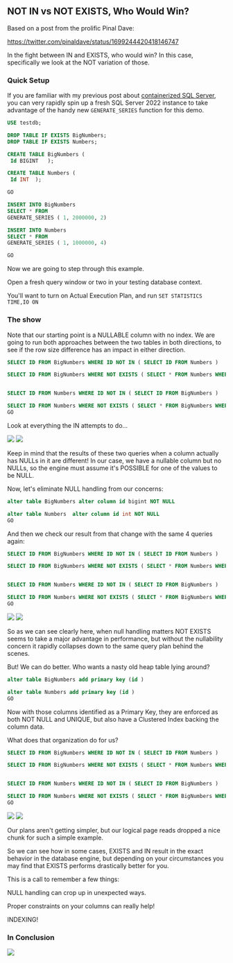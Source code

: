 ## NOT IN vs NOT EXISTS, Who Would Win?

Based on a post from the prolific Pinal Dave:

https://twitter.com/pinaldave/status/1699244420418146747

In the fight between IN and EXISTS, who would win? In this case, specifically we look at the NOT variation of those.

### Quick Setup

If you are familiar with my previous post about [containerized SQL Server](https://macfergusson.github.io/2023/08/25/Containers-Quick-Start.html), you can very rapidly spin up a fresh SQL Server 2022 instance to take advantage of the handy new `GENERATE_SERIES` function for this demo.

```sql
USE testdb;

DROP TABLE IF EXISTS BigNumbers;
DROP TABLE IF EXISTS Numbers;

CREATE TABLE BigNumbers (
 Id BIGINT   );

CREATE TABLE Numbers (
 Id INT  );

GO

INSERT INTO BigNumbers
SELECT * FROM 
GENERATE_SERIES ( 1, 2000000, 2)

INSERT INTO Numbers
SELECT * FROM 
GENERATE_SERIES ( 1, 1000000, 4)

GO
```

Now we are going to step through this example.

Open a fresh query window or two in your testing database context.

You'll want to turn on Actual Execution Plan, and run `SET STATISTICS TIME,IO ON`

### The show

Note that our starting point is a NULLABLE column with no index.
We are going to run both approaches between the two tables in both directions, to see if the row size difference has an impact in either direction.

```sql
SELECT ID FROM BigNumbers WHERE ID NOT IN ( SELECT ID FROM Numbers )

SELECT ID FROM BigNumbers WHERE NOT EXISTS ( SELECT * FROM Numbers WHERE Numbers.ID = BigNumbers.ID)


SELECT ID FROM Numbers WHERE ID NOT IN ( SELECT ID FROM BigNumbers )

SELECT ID FROM Numbers WHERE NOT EXISTS ( SELECT * FROM BigNumbers WHERE Numbers.ID = BigNumbers.ID)
GO
```
Look at everything the IN attempts to do...

<img src="/images/INvEXIST1.PNG">
<img src="/images/INvEXIST2.PNG">

Keep in mind that the results of these two queries when a column actually has NULLs in it are different!
In our case, we have a nullable column but no NULLs, so the engine must assume it's POSSIBLE for one of the values to be NULL.

Now, let's eliminate NULL handling from our concerns:
```sql
alter table BigNumbers alter column id bigint NOT NULL

alter table Numbers  alter column id int NOT NULL
GO
```

And then we check our result from that change with the same 4 queries again:
```sql
SELECT ID FROM BigNumbers WHERE ID NOT IN ( SELECT ID FROM Numbers )

SELECT ID FROM BigNumbers WHERE NOT EXISTS ( SELECT * FROM Numbers WHERE Numbers.ID = BigNumbers.ID)


SELECT ID FROM Numbers WHERE ID NOT IN ( SELECT ID FROM BigNumbers )

SELECT ID FROM Numbers WHERE NOT EXISTS ( SELECT * FROM BigNumbers WHERE Numbers.ID = BigNumbers.ID)
GO
```

<img src="/images/INvEXIST3.PNG">
<img src="/images/INvEXIST4.PNG">

So as we can see clearly here, when null handling matters NOT EXISTS seems to take a major advantage in performance, but without the nullability concern it rapidly collapses down to the same query plan behind the scenes.

But! We can do better. Who wants a nasty old heap table lying around?

```sql
alter table BigNumbers add primary key (id )

alter table Numbers add primary key (id )
GO
```

Now with those columns identified as a Primary Key, they are enforced as both NOT NULL and UNIQUE, but also have a Clustered Index backing the column data.

What does that organization do for us?

```sql
SELECT ID FROM BigNumbers WHERE ID NOT IN ( SELECT ID FROM Numbers )

SELECT ID FROM BigNumbers WHERE NOT EXISTS ( SELECT * FROM Numbers WHERE Numbers.ID = BigNumbers.ID)


SELECT ID FROM Numbers WHERE ID NOT IN ( SELECT ID FROM BigNumbers )

SELECT ID FROM Numbers WHERE NOT EXISTS ( SELECT * FROM BigNumbers WHERE Numbers.ID = BigNumbers.ID)
GO
```

<img src="/images/INvEXIST5.PNG">
<img src="/images/INvEXIST6.PNG">

Our plans aren't getting simpler, but our logical page reads dropped a nice chunk for such a simple example.

So we can see how in some cases, EXISTS and IN result in the exact behavior in the database engine, but depending on your circumstances you may find that EXISTS performs drastically better for you.

This is a call to remember a few things:

NULL handling can crop up in unexpected ways.

Proper constraints on your columns can really help!

INDEXING!

### In Conclusion

<img src="/images/DBdidthis.PNG">